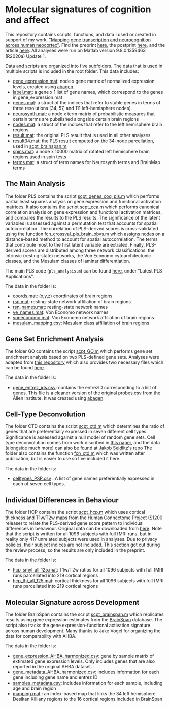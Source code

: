 # Molecular signatures of cognition and affect

This repository contains scripts, functions, and data I used or created in support of my work, ["Mapping gene transcription and neurocognition across human neocortex"](https://www.nature.com/articles/s41562-021-01082-z). Find the preprint [here](https://www.biorxiv.org/content/10.1101/2020.07.16.203026v1), the postprint [here](hansen2021postprint.pdf), and the article [here](hansen2021nathumbehav.pdf).
All analyses were run on Matlab version 9.8.0.1359463 (R2020a) Update 1.

Data and scripts are organized into five subfolders. The data that is used in multiple scripts is included in the root folder. This data includes:
- [gene_expression.mat](gene_expression.mat): node x gene matrix of normalized expression levels, created using [abagen](https://github.com/rmarkello/abagen).
- [label.mat](label.mat): a gene x 1 list of gene names, which correspond to the genes in gene_expression.mat
- [genes.mat](genes.mat): a struct of the indices that refer to stable genes in terms of three resolutions (34, 57, and 111 left-hemisphere nodes).
- [neurosynth.mat](neurosynth.mat): a node x term matrix of probabilistic measures that certain terms are pubslished alongside certain brain regions
- [nodes.mat](nodes.mat): a struct of the indices that refer to the left hemisphere brain regions
- [result.mat](result.mat): the original PLS result that is used in all other analyses
- [result34.mat](result34.mat): the PLS result computed on the 34-node parcellation, used in [scpt_brainspan.m](BrainSpan/scpt_brainspan.m).
- [spins.mat](spins.mat): a node x 10000 matrix of rotated left hemisphere brain regions used in spin tests
- [terms.mat](terms.mat): a struct of term names for Neurosynth terms and BrainMap terms

## The Main Analysis

The folder PLS contains the script [scpt_genes_cog_pls.m](PLS/scpt_genes_cog_pls.m) which performs partial least squares analysis on gene expression and functional activation matrices.
It also contains the script [scpt_cca.m](PLS/scpt_cca.m) which performs canonical correlation analysis on gene expression and functional activation matrices, and compares the results to the PLS results.
The significance of the latent variables is assessed against a permutation test that accounts for spatial autocorrelation.
The correlation of PLS-derived scores is cross-validated using the function [fcn_crossval_pls_brain_obvs.m](fcn_crossval_pls_brain_obvs.m) which assigns nodes on a distance-based method to account for spatial autocorrelation.
The terms that contribute most to the first latent variable are extrated.
Finally, PLS-derived scores are distributed among three network classifications: the intrinsic (resting-state) networks, the Von Economo cytoarchitectonic classes, and the Mesulam classes of laminar differentiation.

The main PLS code (`pls_analysis.m`) can be found [here](http://pls.rotman-baycrest.on.ca/source/), under "Latest PLS Applications".

The data in the folder is:
- [coords.mat](PLS/coords.mat): (x,y,z) coordinates of brain regions
- [rsn.mat](PLS/rsn.mat): resting-state network affiliation of brain regions
- [rsn_names.mat](PLS/rsn_names.mat): resting-state network names
- [ve_names.mat](PLS/ve_names.mat): Von Economo network names
- [voneconomo.mat](PLS/voneconomo.mat): Von Economo network affiliation of brain regions
- [mesulam_mapping.csv](PLS/mesulam_mapping.csv): Mesulam class affiliation of brain regions

## Gene Set Enrichment Analysis

The folder GO contains the script [scpt_GO.m](GO/scpt_GO.m) which performs gene set enrichment analysis based on two PLS-defined gene sets.
Analyses were adapted from [this repository](https://github.com/benfulcher/GeneSetEnrichmentAnalysis) which also provides two necessary files which can be found [here](https://figshare.com/s/71fe1d9b2386ec05f421). 

The data in the folder is:
- [gene_entrez_ids.csv](GO/gene_entrez_ids.csv): contains the entrezID corresponding to a list of genes. This file is a cleaner version of the original probes.csv from the Allen Institute. It was created using [abagen](https://github.com/rmarkello/abagen).

## Cell-Type Deconvolution

The folder CTD contains the script [scpt_ctd.m](CTD/scpt_ctd.m) which determines the ratio of genes that are preferentially expressed in seven different cell types.
Significance is assessed against a null model of random gene sets.
Cell type deconvolution comes from work discribed in [this paper](https://www.nature.com/articles/s41467-020-17051-5), and the data (alongside much more) can also be found at [Jakob Seidlitz's repo](https://github.com/jms290/PolySyn_MSNs)
The folder also contains the function [fcn_ctd.m](CTD/fcn_ctd.m) which was written after publication, but is easier to use so I've included it here.

The data in the folder is:
- [celltypes_PSP.csv](CTD/celltypes_PSP.csv) : A list of gene names preferentially expressed in each of seven cell types.

## Individual Differences in Behaviour

The folder HCP contains the script [scpt_hcp.m](HCP/scpt_hcp.m) which uses cortical thickness and T1w/T2w maps from the Human Connectome Project (S1200 release) to relate the PLS-derived gene score pattern to individual differences in behaviour.
Original data can be downloaded from [here](https://db.humanconnectome.org/data/projects/HCP_1200).
Note that the script is written for all 1096 subjects with full fMRI runs, but in reality only 417 unrelated subjects were used in analyses.
Due to privacy policies, their subject indices are not included.
This section got cut during the review process, so the results are only included in the preprint.

The data in the folder is: 
- [hcp_smyl_all_125.mat](HCP/hcp_smyl_all_125.mat): T1w/T2w ratios for all 1096 subjects with full fMRI runs parcellated into 219 cortical regions
- [hcp_thi_all_125.mat](HCP/hcp_thi_all_125.mat): cortical thickness for all 1096 subjects with full fMRI runs parcellated into 219 cortical regions

## Molecular Signature across Development

The folder BrainSpan contains the script [scpt_brainspan.m](BrainSpan/scpt_brainspan.m) which replicates results using gene expression estimates from the [BrainSpan](https://www.brainspan.org/static/download.html) database. 
The script also tracks the gene expression-functional activation signature across human development.
Many thanks to Jake Vogel for organizing the data for comparability with AHBA.

The data in the folder is:
- [gene_expression_AHBA_harmonized.csv](BrainSpan/gene_expression_AHBA_harmonized.csv): gene by sample matrix of extimated gene expression levels. Only includes genes that are also reported in the original AHBA dataset.
- [gene_metadata_AHBA_harmonized.csv](BrainSpan/gene_metadata_AHBA_harmonized.csv): includes information for each gene including gene name and entrez ID
- [samples_metadata.csv](BrainSpan/samples_metadata.csv): includes information for each sample, including age and brain region
- [mapping.mat](BrainSpan/mapping.mat) : an index-based map that links the 34 left hemisphere Desikan Killiany regions to the 16 cortical regions included in BrainSpan

